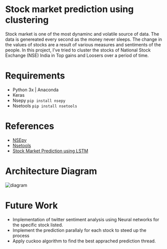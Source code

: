 # Stock market prediction using clustering

Stock market is one of the most dynaminc and volatile source of data. The data is genereated every second as the money never sleeps. The change in the values of stocks are a result of various measures and sentiments of the people. In this project, I've tried to cluster the stocks of National Stock Exchange (NSE) India in Top gains and Loosers over a period of time.

# Requirements 
* Python 3x | Anaconda
* Keras
* Nsepy    `pip install nsepy`
* Nsetools  `pip install nsetools`

# References
* [NSEpy](https://nsepy.readthedocs.io/en/latest/)
* [Nsetools](https://nsetools.readthedocs.io/en/latest/)
* [Stock Market Prediction using LSTM](https://github.com/NourozR/Stock-Price-Prediction-LSTM)

# Architecture Diagram
![diagram](https://user-images.githubusercontent.com/25270515/56645234-ef761200-669a-11e9-91e3-66fc44b5de8a.jpg)

# Future Work
* Implementation of twitter sentiment analysis using Neural networks for the specific stock listed.
* Implement the prediction parallaly for each stock to steed up the process
* Apply cuckoo algorithm to find the best apprached prediction thread.
